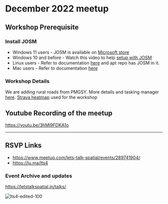 # December 2022 meetup

## Workshop Prerequisite

### Install JOSM
- Windows 11 users - JOSM is available on [Microsoft store](https://apps.microsoft.com/store/detail/XPFCG1GV0WWGZX) 
- Windows 10 and before - Watch this video to help [setup with JOSM](https://www.youtube.com/watch?v=FmFPSeHnV7I&ab_channel=ShamashArko) 
- Linux users - Refer to documentation [here](https://josm.openstreetmap.de/wiki/Download#LinuxRepositories) and apt repo has JOSM in it.
- Mac users - Refer to documentation [here](https://josm.openstreetmap.de/wiki/Download#macOS)


### Workshop Details
We are adding rural roads from PMGSY. More details and tasking manager [here](https://tasks.hotosm.org/projects/13916/). 
[Strava heatmap](https://chrome.google.com/webstore/detail/josm-strava-heatmap/hicmfobjcbinceoeegookkgllpdgkcdc/related?hl=en-GB) used for the workshop 

## Youtube Recording of the meetup
https://youtu.be/3hMl9FDKA1o

---

## RSVP Links
- https://www.meetup.com/lets-talk-spatial/events/289741904/
- https://lu.ma/lts4

### Event Archive and updates

https://letstalkspatial.in/talks/

![lts4-edited-100](https://user-images.githubusercontent.com/119618422/205122623-f540bd0f-e049-428f-bb8a-305b43ef1a62.jpg)
